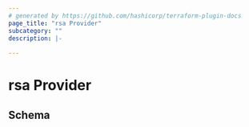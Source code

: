 ```yaml
---
# generated by https://github.com/hashicorp/terraform-plugin-docs
page_title: "rsa Provider"
subcategory: ""
description: |-
  
---
```


# rsa Provider





<!-- schema generated by tfplugindocs -->
## Schema
